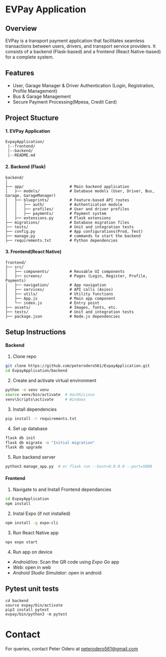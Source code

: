 # EVPay Application

## Overview


EVPay is a transport payment application that facilitates seamless transactions between users, drivers, and transport service providers. It consists of a backend (Flask-based) and a frontend (React Native-based) for a complete system.

## Features 

- User, Garage Manager & Driver Authentication (Login, Registration, Profile Management)
- Bus & Garage Management
- Secure Payment Processing(Mpesa, Credit Card)

## Project Stucture

#### 1. EVPay Application
```
EvpayApplication/
 |--frontend/
 |--backend/
 |--README.md
```

#### 2. Backend (Flask)

```
backend/
│
├── app/                    # Main backend application
│   ├── models/             # Database models (User, Driver, Bus, Garage, GarageManager)
│   ├── blueprints/         # Feature-based API routes
│   │   ├── auth/           # Authentication module
│   │   ├── profiles/       # User and driver profiles
│   │   ├── payments/       # Payment system
│   ├── extensions.py       # Flask extensions
├── migrations/             # Database migration files
├── tests/                  # Unit and integration tests
├── config.py               # App configurations(Prod, Test)
├── manage.py               # commands to start the backend
├── requirements.txt        # Python dependencies
```

#### 3. Frontend(React Native)

```
frontend/
├── src/
│   ├── components/         # Reusable UI components
│   ├── screens/            # Pages (Login, Register, Profile, Payments)
│   ├── navigation/         # App navigation
│   ├── services/           # API calls (Axios)
│   ├── utils/              # Utility functions
│   ├── App.js              # Main app component
│   └── index.js            # Entry point
├── assets/                 # Images, fonts, etc.
├── tests/                  # Unit and integration tests
├── package.json            # Node.js dependencies
```

## Setup Instructions 
#### Backend
1. Clone repo
``` sh
git clone https://github.com/peterodero561/EvpayApplication.git
cd EvpayApplication/backend
```

2. Create and activate virtual environment
```sh
python -m venv venv
source venv/bin/activate  # macOS/Linux
venv\Scripts\activate     # Windows
```

3. Install dependencies
```sh
pip install -r requirements.txt
```

4. Set up database
```sh
flask db init
flask db migrate -m "Initial migration"
flask db upgrade
```

5. Run backend server
```sh
python3 manage_app.py  # or flask run --host=0.0.0.0 --port=5000
```


#### Frontend
1. Navigate to and Install Frontend dependancies
```sh
cd EvpayApplication
npm install
```

2. Instal Expo (if not installed)
```sh
npm install -g expo-cli
```

3. Run React Native app
```sh
npx expo start 
```

4. Run app on device
- *Android/ios*: Scan the QR code using *Expo Go* app
- *Web*: open in web
- *Android Studio Simulator*: open in android


## Pytest unit tests
```
cd backend
source evpay/bin/activate
pip3 install pytest
evpay/bin/python3 -m pytest
```
# Contact
For queries, contact Peter Odero at peterodero561@gmail.com
